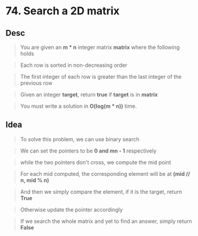 # 74. Search a 2D matrix

## Desc

> You are given an **m * n** integer matrix **matrix** where the following holds

> Each row is sorted in non-decreasing order

> The first integer of each row is greater than the last integer of the previous row

> Given an integer **target**, return **true** if **target** is in **matrix**

> You must write a solution in **O(log(m * n))** time.

## Idea

> To solve this problem, we can use binary search

> We can set the pointers to be **0 and mn - 1** respectively

> while the two pointers don't cross, we compute the mid point

> For each mid computed, the corresponding element will be at **(mid // n, mid % n)**

> And then we simply compare the element, if it is the target, return **True**

> Otherwise update the pointer accordingly

> If we search the whole matrix and yet to find an answer, simply return **False**